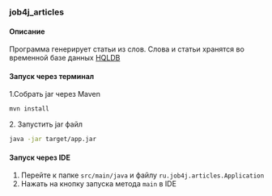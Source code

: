 ### job4j_articles

#### Описание

Программа генерирует статьи из слов. Слова и статьи хранятся во временной базе данных <a href="http://hsqldb.org/">HQLDB</a>

#### Запуск через терминал

1.Собрать jar через Maven
```bash
mvn install
```
<p>2. Запустить jar файл</p>

```bash
java -jar target/app.jar
```

#### Запуск через IDE

1. Перейте к папке ``src/main/java`` и файлу ``ru.job4j.articles.Application``
2. Нажать на кнопку запуска метода ``main`` в IDE
